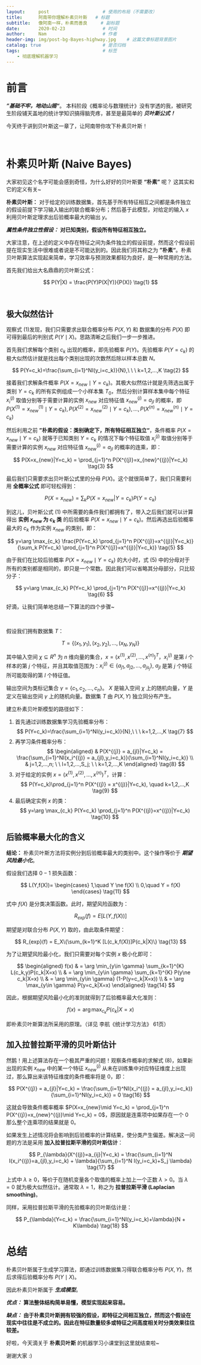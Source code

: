 ```yaml
---
layout:     post                    # 使用的布局（不需要改）
title:      阿南带你理解朴素贝叶斯   # 标题 
subtitle:   像阿南一样，朴素而善良     # 副标题
date:       2020-02-23              # 时间
author:     Nam                     # 作者
header-img: img/post-bg-Bayes-highway.jpg    # 这篇文章标题背景图片
catalog: true                       # 是否归档
tags:                               # 标签
    - 彻底理解机器学习
---
```


# **前言**

***”基础不牢，地动山摇“***。 本科阶段《概率论与数理统计》没有学透的我，被研究生阶段铺天盖地的统计学知识搞得脑壳疼，甚至是最简单的 ***贝叶斯公式！***

今天终于讲到贝叶斯这一章了，让阿南带你攻下朴素贝叶斯！

<br/>

# **朴素贝叶斯 (Naive Bayes)**

大家初见这个名字可能会感到奇怪，为什么好好的贝叶斯要 **“朴素”** 呢？ 这其实和它的定义有关~

**朴素贝叶斯：** 对于给定的训练数据集，首先基于所有特征相互之间都是条件独立的假设前提下学习输入输出的联合概率分布；然后基于此模型，对给定的输入 $x$ 利用贝叶斯定理求出后验概率最大的输出 $y$。

***属性条件独立性假设：*** **对已知类别，假设所有特征相互独立。**

大家注意，在上述的定义中存在特征之间为条件独立的假设前提，然而这个假设前提在现实生活中很难或者说是不可能达到的。因此我们将其称之为 **”朴素“**。朴素贝叶斯算法实现起来简单，学习效率与预测效果都较为良好，是一种常用的方法。

首先我们给出大名鼎鼎的贝叶斯公式：

$$
P(Y|X) = \frac{P(Y)P(X|Y)}{P(X)} \tag{1}
$$

<br/>

## **极大似然估计**

观察式 $(1)$发现，我们只需要求出联合概率分布 $P(X,Y)$ 和 数据集的分布 $P(X)$ 即可得到最后的判别式 $P(Y\mid X)$。思路清晰之后我们一步一步推进。

首先我们求解每个类别 $c_k$ 出现的概率，即先验概率 $P(Y)$。先验概率 $P(Y=c_k)$ 的极大似然估计就是找出每个类别出现的次数然后除以样本总数 $N$。

$$
P(Y=c_k)=\frac{\sum_{i=1}^NI(y_i=c_k)}{N},\ \ \ k=1,2,...,K \tag{2}
$$

接着我们求解条件概率 $P(X=x_{new}\mid Y=c_k)$。其极大似然估计就是先筛选出属于类别 $Y=c_k$ 的所有实例组成一个小样本集 $T_0$，然后分别计算样本集中每个特征 $x_i^{(j)}$ 取值分别等于需要计算的实例 $x_{new}$ 对应特征值 $x_{new}^{(j)}=a_{jl}$ 的概率，即 $P(X^{(1)}=x_{new}^{(1)}\mid Y=c_k),P(X^{(2)}=x_{new}^{(2)}\mid Y=c_k),...,P(X^{(n)}=x_{new}^{(n)}\mid Y=c_k)$

然后利用之前 **”朴素的假设：类别确定下，所有特征相互独立“**，条件概率 $P(X=x_{new}\mid Y=c_k)$ 就等于已知类别 $Y=c_k$ 的情况下每个特征取值 $x_i^{(j)}$ 取值分别等于需要计算的实例 $x_{new}$ 对应特征值 $x_{new}^{(j)}=a_{jl}$ 的概率的连乘，即：

$$
P(X=x_{new}|Y=c_k) = \prod_{j=1}^n P(X^{(j)}=x_{new}^{(j)}|Y=c_k) \tag{3}
$$

最后我们只需要求出贝叶斯公式里的分母 $P(X)$。这个就很简单了，我们只需要利用 **全概率公式** 即可轻松得到：

$$
P(X=x_{new}) = \sum_k P(X=x_{new}|Y=c_k)P(Y=c_k) \tag{4}
$$

到这儿，贝叶斯公式 $(1)$ 中所需要的条件我们都拥有了，带入之后我们就可以计算得出 **实例 $x_{new}$ 为 $c_k$ 类** 的后验概率 $P(X=x_{new}\mid Y=c_k)$。然后再选出后验概率最大的 $c_k$ 作为实例 $x_{new}$ 的类别，即：

$$
y=\arg \max_{c_k} \frac{P(Y=c_k) \prod_{j=1}^n P(X^{(j)}=x^{(j)}|Y=c_k)}{\sum_k P(Y=c_k) \prod_{j=1}^n P(X^{(j)}=x^{(j)}|Y=c_k)} \tag{5}
$$

由于我们在比较后验概率 $P(X=x_{new}\mid Y=c_k)$ 的大小时，式 $(5)$ 中的分母对于所有的类别都是相同的，即只是一个常数。因此我们可以省略其分母部分，只比较分子：

$$
y=\arg \max_{c_k} P(Y=c_k) \prod_{j=1}^n P(X^{(j)}=x^{(j)}|Y=c_k) \tag{6}
$$

好滴，让我们简单地总结一下算法的四个步骤~

<br/>

假设我们拥有数据集 $T：$

$$
T=\{(x_1,y_1),(x_2,y_2),...,(x_N,y_N)\} 
$$

其中输入空间 $\chi \subseteq R^n$ 为 $n$ 维向量的集合，$x=(x^{(1)},x^{(2)},...,x^{(n)})^T$，$x_i^{(j)}$ 是第 $i$ 个样本的第 $j$ 个特征，并且其取值范围为：$x_i^{(j)}\in \{a_{j1},a_{j2},...,a_{js_j}\},\ a_{jl}$ 是第 $j$ 个特征所可能取得的第 $l$ 个特征值。

输出空间为类标记集合 $\gamma = \{c_1,c_2,...,c_n\}$。 $X$ 是输入空间 $\chi$ 上的随机向量，$Y$ 是定义在输出空间 $\gamma$ 上的随机向量。数据集 $T$ 由 $P(X,Y)$ 独立同分布产生。

建立朴素贝叶斯模型的路径如下：

1. 首先通过训练数据集学习先验概率分布：
   $$
   P(Y=c_k)=\frac{\sum_{i=1}^NI(y_i=c_k)}{N},\ \ \ k=1,2,...,K \tag{7}
   $$
2. 再学习条件概率分布：
   $$
   \begin{aligned}
         & P(X^{(j)} = a_{jl}|Y=c_k) = \frac{\sum_{i=1}^NI(x_i^{(j)} = a_{jl},y_i=c_k)}{\sum_{i=1}^NI(y_i=c_k)} \\ 
         & j=1,2,...,n; \ \ l=1,2,...,S_j; \ \ k=1,2,...,K  
   \end{aligned} \tag{8}
   $$
3. 对于给定的实例 $x=(x^{(1)},x^{(2)},...,x^{(n)})^T$，计算：
   $$
   P(Y=c_k)\prod_{j=1}^n P(X^{(j)} = x^{(j)}|Y=c_k), \quad k=1,2,...,K \tag{9}
   $$
4. 最后确定实例 $x$ 的类：
   $$
   y=\arg \max_{c_k} P(Y=c_k) \prod_{j=1}^n P(X^{(j)}=x^{(j)}|Y=c_k) \tag{10}
   $$

## **后验概率最大化的含义**

**结论：** 朴素贝叶斯方法将实例分到后验概率最大的类别中。这个操作等价于 ***期望风险最小化***。

假设我们选择 $0-1$ 损失函数：

$$
L(Y,f(X))=
\begin{cases}
1,\quad Y \ne f(X) \\
0,\quad Y  =  f(X)
\end{cases} \tag{11}
$$

式中 $f(X)$ 是分类决策函数。此时，期望风险函数为：

$$
R_{exp}(f) = E[L(Y,f(X))] \tag{12}
$$

期望是对联合分布 $P(X,Y)$ 取的，由此取条件期望：

$$
R_{exp}(f) = E_X\{\sum_{k=1}^K [L(c_k,f(X))]P(c_k|X)\} \tag{13}
$$

为了让期望风险最小化，我们只需要对每个实例 $x$ 极小化即可：

$$
\begin{aligned}
    f(x) & = \arg \min_{y\in \gamma} \sum_{k=1}^{K} L(c_k,y)P(c_k|X=x) \\
         & = \arg \min_{y\in \gamma} \sum_{k=1}^{K} P(y\ne c_k|X=x) \\
         & = \arg \min_{y\in \gamma} (1-P(y=c_k|X=x)) \\
         & = \arg \max_{y\in \gamma} P(y=c_k|X=x)
\end{aligned} \tag{14}
$$

因此，根据期望风险最小化的准则就得到了后验概率最大化准则：

$$
f(x) = \arg \max_{c_k} P(c_k|X=x) \tag{15}
$$

即朴素贝叶斯算法所采用的原理。（详见 李航《统计学习方法》 61页）

## **加入拉普拉斯平滑的贝叶斯估计**

然鹅！用上述算法存在一个极其严重的问题！观察条件概率的求解式 $(8)$，如果新出现的实例 $x_{new}$ 中的某一个特征 $x_{new}^{(j)}$ 从未在训练集中对应特征维度上出现过，那么算出来该特征维度的条件概率将是 $0$，即：

$$
P(X^{(j)} = a_{jl}|Y=c_k) = \frac{\sum_{i=1}^NI(x_i^{(j)} = a_{jl},y_i=c_k)}{\sum_{i=1}^NI(y_i=c_k)} = 0 \tag{16}
$$

这就会导致条件概率概率 $P(X=x_{new}\mid Y=c_k) = \prod_{j=1}^n P(X^{(j)}=x_{new}^{(j)}\mid Y=c_k) = 0$，原因就是连乘项中如果存在一个 $0$ 那么整个连乘项的结果就是 $0$。

如果发生上述情况将会影响到后验概率的计算结果，使分类产生偏差。解决这一问题的方法是采用 **加入拉普拉斯平滑的贝叶斯估计**：

$$
P_{\lambda}(X^{(j)}=a_{ij}|Y=c_k) = \frac{\sum_{i=1}^N I(x_i^{(j)}=a_{jl},y_i=c_k) + \lambda}{\sum_{i=1}^N I(y_i=c_k)+S_j \lambda} \tag{17}
$$

上式中 $\lambda \ge 0$，等价于在随机变量各个取值的概率上加上一个正数 $\lambda > 0$。当 $\lambda = 0$ 就为极大似然估计。通常取 $\lambda = 1$，称之为 **拉普拉斯平滑 (Laplacian smoothing)**。

同样，采用拉普拉斯平滑的先验概率的贝叶斯估计是：

$$
P_{\lambda}(Y=c_k) = \frac{\sum_{i=1}^NI(y_i=c_k)+\lambda}{N + K\lambda} \tag{18}
$$

# **总结**

朴素贝叶斯属于生成学习算法，即通过训练数据集习得联合概率分布 $P(X,Y)$，然后求得后验概率分布 $P(Y\mid X)$。

因此朴素贝叶斯属于 ***生成模型***。

***优点：*** **算法整体结构简单易懂，模型实现起来容易。**

***缺点：*** **由于朴素贝叶斯拥有较强的假设，即特征之间相互独立，然而这个假设在现实中往往是不成立的。因此在特征数量较多或特征之间高度相关时分类效果往往较差。**

好啦，今天滴关于 **朴素贝叶斯** 的机器学习小课堂到这里就结束啦~

谢谢大家 :)
